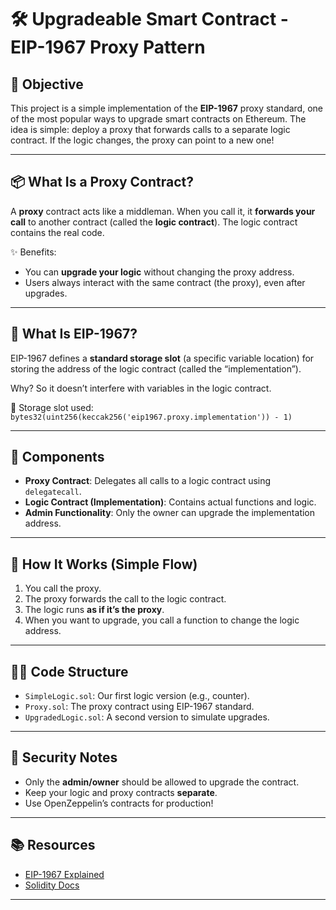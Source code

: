 # 🛠️ Upgradeable Smart Contract - EIP-1967 Proxy Pattern

## 🎯 Objective
This project is a simple implementation of the **EIP-1967** proxy standard, one of the most popular ways to upgrade smart contracts on Ethereum. The idea is simple: deploy a proxy that forwards calls to a separate logic contract. If the logic changes, the proxy can point to a new one!

---

## 📦 What Is a Proxy Contract?

A **proxy** contract acts like a middleman. When you call it, it **forwards your call** to another contract (called the **logic contract**). The logic contract contains the real code.

✨ Benefits:
- You can **upgrade your logic** without changing the proxy address.
- Users always interact with the same contract (the proxy), even after upgrades.

---

## 🧠 What Is EIP-1967?

EIP-1967 defines a **standard storage slot** (a specific variable location) for storing the address of the logic contract (called the “implementation”).

Why? So it doesn’t interfere with variables in the logic contract.

📌 Storage slot used:  
`bytes32(uint256(keccak256('eip1967.proxy.implementation')) - 1)`

---

## 🧩 Components

- **Proxy Contract**: Delegates all calls to a logic contract using `delegatecall`.
- **Logic Contract (Implementation)**: Contains actual functions and logic.
- **Admin Functionality**: Only the owner can upgrade the implementation address.

---

## 🧪 How It Works (Simple Flow)

1. You call the proxy.
2. The proxy forwards the call to the logic contract.
3. The logic runs **as if it’s the proxy**.
4. When you want to upgrade, you call a function to change the logic address.

---

## 👨‍💻 Code Structure

- `SimpleLogic.sol`: Our first logic version (e.g., counter).
- `Proxy.sol`: The proxy contract using EIP-1967 standard.
- `UpgradedLogic.sol`: A second version to simulate upgrades.

---

## 🔐 Security Notes

- Only the **admin/owner** should be allowed to upgrade the contract.
- Keep your logic and proxy contracts **separate**.
- Use OpenZeppelin’s contracts for production!

---

## 📚 Resources

- [EIP-1967 Explained](https://eips.ethereum.org/EIPS/eip-1967)
- [Solidity Docs](https://docs.soliditylang.org/en/v0.8.19/)

---

